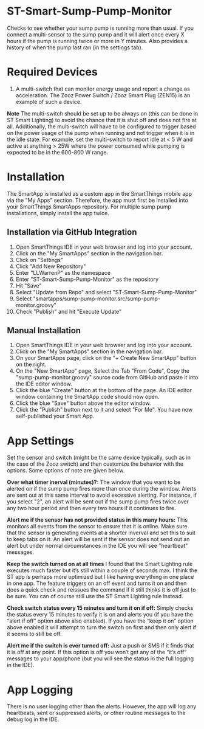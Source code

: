 # ST-Smart-Sump-Pump-Monitor
Checks to see whether your sump pump is running more than usual.  If you connect a multi-sensor to the sump pump and it will alert once every X hours if the pump is running twice or more in Y minutes.  Also provides a history of when the pump last ran (in the settings tab).

# Required Devices
1. A multi-switch that can monitor energy usage and report a change as acceleration.  The Zooz Power Switch / Zooz Smart Plug (ZEN15) is an example of such a device.

**Note**
The multi-switch should be set up to be always on (this can be done in ST Smart Lighting) to avoid the chance that it is shut off and does not fire at all.  Additionally, the multi-switch will have to be configured to trigger based on the power usage of the pump when running and not trigger when it is in the idle state.  For example, set the multi-switch to report idle at < 5 W and active at anything > 25W where the power consumed while pumping is expected to be in the 600-800 W range.

# Installation

The SmartApp is installed as a custom app in the SmartThings mobile app via the "My Apps" section.  Therefore, the app must
first be installed into your SmartThings SmartApps repository.  For multiple sump pump installations, simply install the app twice.

## Installation via GitHub Integration
1. Open SmartThings IDE in your web browser and log into your account.
2. Click on the "My SmartApps" section in the navigation bar.
3. Click on "Settings"
4. Click "Add New Repository"
5. Enter "LLWarrenP" as the namespace
6. Enter "ST-Smart-Sump-Pump-Monitor" as the repository
7. Hit "Save"
8. Select "Update from Repo" and select "ST-Smart-Sump-Pump-Monitor"
9. Select "smartapps/sump-pump-monitor.src/sump-pump-monitor.groovy"
10. Check "Publish" and hit "Execute Update"

## Manual Installation
1. Open SmartThings IDE in your web browser and log into your account.
2. Click on the "My SmartApps" section in the navigation bar.
3. On your SmartApps page, click on the "+ Create New SmartApp" button on the right.
4. On the "New SmartApp" page, Select the Tab "From Code", Copy the "sump-pump-monitor.groovy" source code from GitHub and paste it into the IDE editor window.
5. Click the blue "Create" button at the bottom of the page. An IDE editor window containing the SmartApp code should now open.
6. Click the blue "Save" button above the editor window.
7. Click the "Publish" button next to it and select "For Me". You have now self-published your Smart App.

# App Settings

Set the sensor and switch (might be the same device typically, such as in the case of the Zooz switch) and then customize the behavior with the options.  Some options of note are given below.

**Over what timer inerval (minutes)?:** The window that you want to be alerted on if the sump pump fires more than once
during the window.  Alerts are sent out at this same interval to avoid excessive alerting.  For instance, if you select "2",
an alert will be sent out if the sump pump fires twice over any two hour period and then every two hours if it continues to fire.

**Alert me if the sensor has not provided status in this many hours:** This monitors all events from the sensor to ensure that it is online.  Make sure that the sensor is generating events at a shorter inverval and set this to suit to keep tabs on it.  An alert will be sent if the sensor does not send out an alert but under normal circumstances in the IDE you will see "heartbeat" messages.

**Keep the switch turned on at all times** I found that the Smart Lighting rule executes much faster but it’s still within a couple of seconds max. I think the ST app is perhaps more optimized but I like having everything in one place in one app. The feature triggers on an off event and turns it on and then does a quick check and reissues the command if it still thinks it is off just to be sure. You can of course still use the ST Smart Lighting rule instead.

**Check switch status every 15 minutes and turn it on if off:** Simply checks the status every 15 minutes to verify it is on and alerts you (if you have the “alert if off” option above also enabled). If you have the “keep it on” option above enabled it will attempt to turn the switch on first and then only alert if it seems to still be off.

**Alert me if the switch is ever turned off:** Just a push or SMS if it finds that it is off at any point. If this option is off you won’t get any of the “it’s off” messages to your app/phone (but you will see the status in the full logging in the IDE).



# App Logging
There is no user logging other than the alerts.  However, the app will log any heartbeats, sent or suppressed alerts, or other routine messages to the debug log in the IDE.
